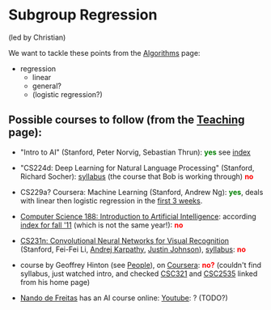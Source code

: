 # Subgroup Regression

(led by Christian)

We want to tackle these points from the [Algorithms](../Algorithms.md) page:

* regression
  * linear
  * general?
  * (logistic regression?)

## Possible courses to follow (from the [Teaching](Teaching.md) page):

* "Intro to AI" (Stanford, Peter Norvig, Sebastian Thrun): <font color="green">**yes**</font> see [index](https://github.com/lorenzo-stoakes/stanford-ai/blob/master/index.md)

* "CS224d: Deep Learning for Natural Language Processing" (Stanford, Richard Socher): [syllabus](http://cs224d.stanford.edu/syllabus.html) (the course that Bob is working through) <font color="red">**no**</font>

* CS229a? Coursera: Machine Learning (Stanford, Andrew Ng): <font color="green">**yes**</font>, deals with linear then logistic regression in the [first 3 weeks](https://www.coursera.org/learn/machine-learning/#syllabus).

* [Computer Science 188: Introduction to Artificial Intelligence](http://inst.eecs.berkeley.edu/~cs188/): according [index for fall '11](http://inst.eecs.berkeley.edu/~cs188/fa11/lectures.html) (which is not the same year!): <font color="red">**no**</font>

* [CS231n: Convolutional Neural Networks for Visual Recognition](http://cs231n.stanford.edu/) (Stanford, Fei-Fei Li, [Andrej Karpathy](http://cs.stanford.edu/people/karpathy/), [Justin Johnson](http://cs.stanford.edu/people/jcjohns/)), [syllabus](http://cs231n.stanford.edu/syllabus.html): <font color="red">**no**</font>

* course by Geoffrey Hinton (see [People](People.md)), on [Coursera](https://www.coursera.org/course/neuralnets): <font color="red">**no?**</font> (couldn't find syllabus, just watched intro, and checked [CSC321](http://www.cs.toronto.edu/~tijmen/csc321/) and [CSC2535](http://www.cs.toronto.edu/~hinton/csc2535/lectures.html) linked from his home page)

* [Nando de Freitas](http://www.cs.ubc.ca/~nando/) has an AI course online: [Youtube](https://youtu.be/fXgYnCAcdTc): ? (TODO?)

